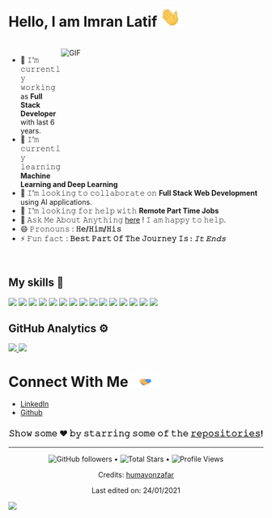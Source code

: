 <h1>
  Hello, I am Imran Latif 
  <a target="_blank">
    <img src="https://github.com/imranrrr/imranrrr/blob/main/GIF/Hi.gif" width="40px" />
  </a>
</h1>
<br/>
<a target="_blank">
  <img align="right" height="250" width="400" alt="GIF" src="https://github.com/humayonzafar/humayonzafar/blob/main/GIF/code.gif">
</a>

- 🔭 𝙸’𝚖 𝚌𝚞𝚛𝚛𝚎𝚗𝚝𝚕𝚢 𝚠𝚘𝚛𝚔𝚒𝚗𝚐 as **Full Stack Developer** with last 6 years.
- 🌱 𝙸’𝚖 𝚌𝚞𝚛𝚛𝚎𝚗𝚝𝚕𝚢 𝚕𝚎𝚊𝚛𝚗𝚒𝚗𝚐 **Machine Learning and Deep Learning**
- 👯 𝙸’𝚖 𝚕𝚘𝚘𝚔𝚒𝚗𝚐 𝚝𝚘 𝚌𝚘𝚕𝚕𝚊𝚋𝚘𝚛𝚊𝚝𝚎 𝚘𝚗 **Full Stack Web Development** using AI applications.
- 🤔 𝙸’𝚖 𝚕𝚘𝚘𝚔𝚒𝚗𝚐 𝚏𝚘𝚛 𝚑𝚎𝚕𝚙 𝚠𝚒𝚝𝚑  **Remote Part Time Jobs**
- 💬 𝙰𝚜𝚔 𝙼𝚎 𝙰𝚋𝚘𝚞𝚝 𝙰𝚗𝚢𝚝𝚑𝚒𝚗𝚐 [here](https://www.imranlatif.com/contact) ! 𝙸 𝚊𝚖 𝚑𝚊𝚙𝚙𝚢 𝚝𝚘 𝚑𝚎𝚕𝚙.
- 😄 𝙿𝚛𝚘𝚗𝚘𝚞𝚗𝚜 : **𝙷𝚎/𝙷𝚒𝚖/𝙷𝚒𝚜**
- ⚡ 𝙵𝚞𝚗 𝚏𝚊𝚌𝚝 : **𝙱𝚎𝚜𝚝 𝙿𝚊𝚛𝚝 𝙾𝚏 𝚃𝚑𝚎 𝙹𝚘𝚞𝚛𝚗𝚎𝚢 𝙸𝚜 : *𝙸𝚝 𝙴𝚗𝚍𝚜***

<br/>

## My skills 🚀

![](https://img.shields.io/badge/HTML5-E34F26?style=for-the-badge&logo=html5&logoColor=white)
![](https://img.shields.io/badge/CSS3-1572B6?style=for-the-badge&logo=css3&logoColor=white)
![](https://img.shields.io/badge/JavaScript-F7DF1E?style=for-the-badge&logo=javascript&logoColor=white)
![](https://img.shields.io/badge/Node.js-43853D?style=for-the-badge&logo=node.js&logoColor=white)
![](https://img.shields.io/badge/Express.js-404D59?style=for-the-badge)
![](https://img.shields.io/badge/React-20232A?style=for-the-badge&logo=react&logoColor=61DAFB)
![](https://img.shields.io/badge/Markdown-000000?style=for-the-badge&logo=markdown&logoColor=white)
![](https://img.shields.io/badge/Tailwind_CSS-38B2AC?style=for-the-badge&logo=tailwind-css&logoColor=white)
![](https://img.shields.io/badge/Bootstrap-563D7C?style=for-the-badge&logo=bootstrap&logoColor=white)
![](https://img.shields.io/badge/Redux-593D88?style=for-the-badge&logo=redux&logoColor=white)
![](https://img.shields.io/badge/jQuery-0769AD?style=for-the-badge&logo=jquery&logoColor=white)
![](https://img.shields.io/badge/MySQL-00000F?style=for-the-badge&logo=mysql&logoColor=white)
![](https://img.shields.io/badge/MongoDB-4EA94B?style=for-the-badge&logo=mongodb&logoColor=white)
![](https://img.shields.io/badge/Netlify-00C7B7?style=for-the-badge&logo=netlify&logoColor=white)
![](https://img.shields.io/badge/Heroku-430098?style=for-the-badge&logo=heroku&logoColor=white)

## GitHub Analytics ⚙️ &nbsp; 

<p>
<a href="https://github.com/imranrrr">
  <img height="180em" src="https://github-readme-stats-eight-theta.vercel.app/api?username=humayonzafar&show_icons=true&theme=vue-light&include_all_commits=true&count_private=true" />
  <img height="180em" src="https://github-readme-stats-eight-theta.vercel.app/api/top-langs/?username=humayonzafar&layout=compact&exclude_lang=java+r&theme=vue-light" />
</a>
</p>

<!-- ![𝙶𝚒𝚝𝚑𝚞𝚋 𝙲𝚘𝚗𝚝𝚛𝚒𝚋𝚞𝚝𝚒𝚘𝚗 𝙶𝚛𝚊𝚙𝚑](https://github.com/humayonzafar/humayonzafar/blob/output/github-contribution-grid-snake.gif) -->

<h1>
  Connect With Me
  <a target="_blank">
    <img src="https://github.com/imranrrr/imranrrr/blob/main/GIF/Handshake.gif" height="25px" style="max-width:100%;">
  </a>
</h1>


- [LinkedIn](https://www.linkedin.com/in/imran-latif-28759b134/)
- [Github](https://github.com/imranrrrr)

<div align="center">

### 𝚂𝚑𝚘𝚠 𝚜𝚘𝚖𝚎 ❤️ 𝚋𝚢 𝚜𝚝𝚊𝚛𝚛𝚒𝚗𝚐 𝚜𝚘𝚖𝚎 𝚘𝚏 𝚝𝚑𝚎 <a href="https://github.com/imranrrr?tab=repositories">𝚛𝚎𝚙𝚘𝚜𝚒𝚝𝚘𝚛𝚒𝚎𝚜</a>!

</div>

------
<div align="center">
  <p>  
   <img alt="GitHub followers" src="https://img.shields.io/github/followers/humayonzafar?label=Followers&style=social"> •   
   <img src="https://img.shields.io/github/stars/humayonzafar?label=Stars" alt="Total Stars"> •
   <img src="https://komarev.com/ghpvc/?username=humayonzafar&color=dc143c" alt="Profile Views"> 
  </p>

  <p> Credits: <a href="https://www.humayonzafar.com/">humayonzafar</a> </p>
  <p>Last edited on: 24/01/2021</p>
</div>

![](https://hit.yhype.me/github/profile?user_id=90421520)
